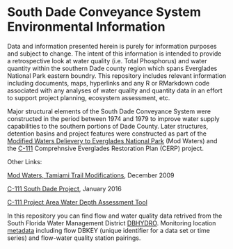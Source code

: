 # South Dade Conveyance System Environmental Information

Data and information presented herein is purely for information purposes and subject to change. The intent of this information is intended to provide a retrospective look at water quality (i.e. Total Phosphorus) and water quantity within the southern Dade county region which spans Everglades National Park eastern boundry. This repository includes relevant information including documents, maps, hyperlinks and any R or RMarkdown code associated with any analyses of water quality and quantity data in an effort to support project planning, ecosystem assessment, etc. 

Major structural elements of the South Dade Conveyance System were constructed in the period between 1974 and 1979 to improve water supply capabilities to the southern portions of Dade County. Later structures, detention basins and project features were constructed as part of the [Modified Waters Delievery to Everglades National Park](https://www.nps.gov/ever/learn/nature/modwater.htm) (Mod Waters) and the [C-111](http://www.saj.usace.army.mil/Missions/Environmental/Ecosystem-Restoration/C-111-South-Dade-Project/) Comprehnsive Everglades Restoration Plan (CERP) project. 

Other Links:

[Mod Waters, Tamiami Trail Modifications](https://my.sfwmd.gov/portal/page/portal/common/pdf/splash/spl_modwater.pdf), December 2009

[C-111 South Dade Project](https://www.sfwmd.gov/sites/default/files/documents/jtf_c111_south_dade.pdf), January 2016

[C-111 Project Area Water Depth Assessment Tool](https://www.sfwmd.gov/science-data/modeling/wdat)

In this repository you can find flow and water quality data retrived from the South Florida Water Management District [DBHYDRO](http://my.sfwmd.gov/dbhydroplsql/show_dbkey_info.main_menu). Monitoring location [metadata]() including flow DBKEY (unique identifier for a data set or time series) and flow-water quality station pairings.  
